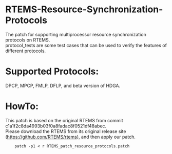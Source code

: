 # RTEMS-Resource-Synchronization-Protocols
The patch for supporting multiprocessor resource synchronization protocols on RTEMS.
<br />
protocol_tests are some test cases that can be used to verify the features of different protocols.
<br />
# Supported Protocols:
DPCP, MPCP, FMLP, DFLP, and beta version of HDGA.
<br />
# HowTo:
This patch is based on the original RTEMS from commit c1a1f2c8da4993b03f0a8fadac8f0521df48abec.
<br />
Please download the RTEMS from its original release site (https://github.com/RTEMS/rtems), and then apply our patch.

        patch -p1 < r RTEMS_patch_resource_protocols.patch
